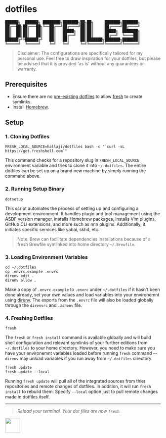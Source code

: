 # dotfiles

```text
██████╗  ██████╗ ████████╗███████╗██╗██╗     ███████╗███████╗
██╔══██╗██╔═══██╗╚══██╔══╝██╔════╝██║██║     ██╔════╝██╔════╝
██║  ██║██║   ██║   ██║   █████╗  ██║██║     █████╗  ███████╗
██║  ██║██║   ██║   ██║   ██╔══╝  ██║██║     ██╔══╝  ╚════██║
██████╔╝╚██████╔╝   ██║   ██║     ██║███████╗███████╗███████║
╚═════╝  ╚═════╝    ╚═╝   ╚═╝     ╚═╝╚══════╝╚══════╝╚══════╝
```

> Disclaimer: The configurations are specifically tailored for my personal use.
> Feel free to draw inspiration for your dotfiles, but please be advised that it
> is provided 'as is' without any guarantees or warranty.

## Prerequisites

- Ensure there are no [pre-existing dotfiles](bin/rm-symlinks) to allow [fresh](https://freshshell.com)
  to create symlinks.
- Install [Homebrew](https://brew.sh).

## Setup

### 1. Cloning Dotfiles

```shell
FRESH_LOCAL_SOURCE=hallaji/dotfiles bash -c "`curl -sL https://get.freshshell.com`"
```

This command checks for a repository slug in `FRESH_LOCAL_SOURCE` environment variable
and tries to clone it into `~/.dotfiles`. The entire dotfiles can be set up on a
brand new machine by simply running the command above.

### 2. Running Setup Binary

```shell
dotsetup
```

This script automates the process of setting up and configuring a development
environment. It handles plugin and tool management using the ASDF version manager,
installs Homebrew packages, installs Vim plugins, GitHub CLI extensions, and more
such as nnn plugins. Additionally, it initiates specific services like yabai, skhd,
etc.

> Note: Brew can facilitate dependencies installations because of a fresh Brewfile
> symlinked into home directory `~/.Brewfile`.

### 3. Loading Environment Variables

```shell
cd ~/.dotfiles
cp .envrc.example .envrc
direnv edit .
direnv allow .
```

Make a copy of `.envrc.example` to `.envrc` under `~/.dotfiles` if it hasn't been
done already, set your own values and load variables into your environemnt using
[direnv](https://direnv.net). The exports from the `.envrc` file will also be loaded
globally through the `direnvrc` and `.zshenv` file.

### 4. Freshing Dotfiles

```shell
fresh
```

The `fresh` or `fresh install` command is available globally and will build shell
configuration and relevant symlinks of your further editions from `~/.dotfiles`
to your home directory. However, you need to make sure you have your environemnt
variables loaded before running `fresh` command -- `direnv` may unload variables
if you run away from `~/.dotfiles` directory.

```shell
fresh update
fresh update --local
```

Running `fresh update` will pull all of the integrated sources from thier repositories
and remote changes of dotfiles. In addition, it will run `fresh install` to rebuild
them. Specify `--local` option just to pull remote changes made in dotfiles itself.

---

> _Reload your terminal. Your dot files are now `fresh`._

<a href="https://hallaji.com">
  <img src="https://hallaji.com/assets/fav/fav.svg" widht="48" height="48">
</a>
